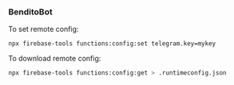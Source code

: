 ### BenditoBot

To set remote config:

```
npx firebase-tools functions:config:set telegram.key=mykey
```

To download remote config:

```bash
npx firebase-tools functions:config:get > .runtimeconfig.json
```
